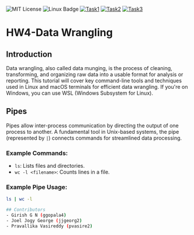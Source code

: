 ![MIT License](https://img.shields.io/badge/License-MIT-yellow.svg)
![Linux Badge](https://img.shields.io/badge/Platform-Linux-green?style=flat&logo=linux)
[![Task1](https://img.shields.io/badge/Task1-green)](https://github.com/se2024-jpg/hw2-debugging/actions/workflows/task1.yaml)
[![Task2](https://img.shields.io/badge/Task2-green)](https://github.com/se2024-jpg/hw2-debugging/actions/workflows/task2.yaml)
[![Task3](https://img.shields.io/badge/Task3-green)](https://github.com/se2024-jpg/hw2-debugging/actions/workflows/task3.yaml)

# HW4-Data Wrangling

## Introduction
Data wrangling, also called data munging, is the process of cleaning, transforming, and organizing raw data into a usable format for analysis or reporting. This tutorial will cover key command-line tools and techniques used in Linux and macOS terminals for efficient data wrangling. If you're on Windows, you can use WSL (Windows Subsystem for Linux).

## Pipes
Pipes allow inter-process communication by directing the output of one process to another. A fundamental tool in Unix-based systems, the pipe (represented by `|`) connects commands for streamlined data processing.

### Example Commands:
- `ls`: Lists files and directories.
- `wc -l <filename>`: Counts lines in a file.
  
### Example Pipe Usage:
```bash
ls | wc -l

## Contributors
- Girish G N (ggopala4)
- Joel Jogy George (jjgeorg2)
- Pravallika Vasireddy (pvasire2)
